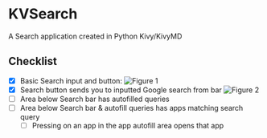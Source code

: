 # KVSearch
A Search application created in Python Kivy/KivyMD

## Checklist
- [x] Basic Search input and button:
![Figure 1](https://user-images.githubusercontent.com/86313252/170834810-6deccf7c-8c7c-4faa-8cae-8aed65eb6bd7.png "Figure 1 - Basic Search Input with Button")
- [x] Search button sends you to inputted Google search from bar
![Figure 2](https://user-images.githubusercontent.com/86313252/170834857-fad243f8-f739-489e-9370-eeb3ac81bb12.png "Figure 2 - Search Button will send user to a Google Search based on Search Bar/Input Text")
- [ ] Area below Search bar has autofilled queries
- [ ] Area below Search bar & autofill queries has apps matching search query
  - [ ] Pressing on an app in the app autofill area opens that app
